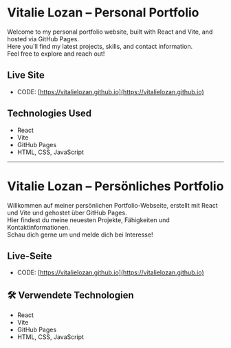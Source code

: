 # Vitalie Lozan – Personal Portfolio

Welcome to my personal portfolio website, built with React and Vite, and hosted via GitHub Pages.  
Here you'll find my latest projects, skills, and contact information.  
Feel free to explore and reach out!

## Live Site

- CODE: [https://vitalielozan.github.io](https://vitalielozan.github.io)

## Technologies Used

- React
- Vite
- GitHub Pages
- HTML, CSS, JavaScript

---

# Vitalie Lozan – Persönliches Portfolio

Willkommen auf meiner persönlichen Portfolio-Webseite, erstellt mit React und Vite und gehostet über GitHub Pages.  
Hier findest du meine neuesten Projekte, Fähigkeiten und Kontaktinformationen.  
Schau dich gerne um und melde dich bei Interesse!

## Live-Seite

- CODE: [https://vitalielozan.github.io](https://vitalielozan.github.io)

## 🛠️ Verwendete Technologien

- React
- Vite
- GitHub Pages
- HTML, CSS, JavaScript
